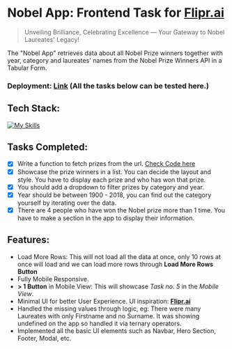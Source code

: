 # Nobel App: Frontend Task for [**Flipr.ai**](https://flipr.ai/)
> Unveiling Brilliance, Celebrating Excellence — Your Gateway to Nobel Laureates' Legacy!

The "Nobel App" retrieves data about all Nobel Prize winners together with year, category and laureates' names from the Nobel Prize Winners API in a Tabular Form.
### Deployment: [Link](https://flipr-frontend-nobel-prize-app.vercel.app/) (All the tasks below can be tested here.)

## Tech Stack:
[![My Skills](https://skills.thijs.gg/icons?i=react,tailwind,materialui,css&theme=light&perline=6)](https://skills.thijs.gg)

## Tasks Completed:
- [x] Write a function to fetch prizes from the url. [Check Code here](https://github.com/Atharv-110/flipr-frontend-nobel-prize-app/blob/main/src/api.js)
- [x] Showcase the prize winners in a list. You can decide the layout and style. You have to display each prize and who has won that prize.
- [x] You should add a dropdown to filter prizes by category and year.
- [x] Year should be between 1900 - 2018, you can find out the category yourself by iterating over the data.
- [x] There are 4 people who have won the Nobel prize more than 1 time. You have to make a section in the app to display their information.

## Features:
- Load More Rows: This will not load all the data at once, only 10 rows at once will load and we can load more rows through **Load More Rows Button**
- Fully Mobile Responsive.
- **> 1 Button** in Mobile View: This will showcase *Task no. 5* in the *Mobile View*.
- Minimal UI for better User Experience. UI inspiration: [**Flipr.ai**](https://flipr.ai/)
- Handled the missing values through logic, eg: There were many Laureates with only Firstname and no Surname. It was showing undefined on the app so handled it via ternary operators.
- Implemented all the basic UI elements such as Navbar, Hero Section, Footer, Modal, etc.
